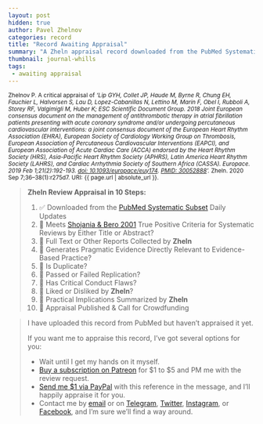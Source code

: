 ```yaml
---
layout: post
hidden: true
author: Pavel Zhelnov
categories: record
title: "Record Awaiting Appraisal"
summary: "A Zheln appraisal record downloaded from the PubMed Systematic Subset daily updates."
thumbnail: journal-whills
tags:
 - awaiting appraisal
---
```


<small id="citation">Zhelnov P. A critical appraisal of _‘Lip GYH, Collet JP, Haude M, Byrne R, Chung EH, Fauchier L, Halvorsen S, Lau D, Lopez-Cabanillas N, Lettino M, Marin F, Obel I, Rubboli A, Storey RF, Valgimigli M, Huber K; ESC Scientific Document Group. 2018 Joint European consensus document on the management of antithrombotic therapy in atrial fibrillation patients presenting with acute coronary syndrome and/or undergoing percutaneous cardiovascular interventions: a joint consensus document of the European Heart Rhythm Association (EHRA), European Society of Cardiology Working Group on Thrombosis, European Association of Percutaneous Cardiovascular Interventions (EAPCI), and European Association of Acute Cardiac Care (ACCA) endorsed by the Heart Rhythm Society (HRS), Asia-Pacific Heart Rhythm Society (APHRS), Latin America Heart Rhythm Society (LAHRS), and Cardiac Arrhythmia Society of Southern Africa (CASSA). Europace. 2019 Feb 1;21(2):192-193. [doi: 10.1093/europace/euy174](https://doi.org/10.1093/europace/euy174). [PMID: 30052888](https://pubmed.gov/30052888)’._ Zheln. 2020 Sep 7;36–38(1):r275d7. URI: {{ page.url | absolute_url }}.</small>

> **Zheln Review Appraisal in 10 Steps:**
>
> 1. ✅ Downloaded from the [PubMed Systematic Subset](https://github.com/p1m-ortho/qs-global-ortho-search-queries/blob/global-sr-query/README.md) Daily Updates
> 2. 🔄 Meets [Shojania & Bero 2001](https://www.researchgate.net/publication/11820967_Taking_Advantage_of_the_Explosion_of_Systematic_Reviews_An_Efficient_MEDLINE_Search_Strategy) True Positive Criteria for Systematic Reviews by Either Title or Abstract?
> 3. 🔄 Full Text or Other Reports Collected by **Zheln**
> 4. 🔄 Generates Pragmatic Evidence Directly Relevant to Evidence-Based Practice?
> 5. 🔄 Is Duplicate?
> 6. 🔄 Passed or Failed Replication?
> 7. 🔄 Has Critical Conduct Flaws?
> 8. 🔄 Liked or Disliked by **Zheln**?
> 9. 🔄 Practical Implications Summarized by **Zheln**
> 10. 🔄 Appraisal Published & Call for Crowdfunding

> I have uploaded this record from PubMed but haven’t appraised it yet.
>
> If you want me to appraise this record, I’ve got several options for you:
> * Wait until I get my hands on it myself.
> * [Buy a subscription on Patreon](https://patreon.com/zheln) for $1 to $5 and PM me with the review request.
> * [Send me $1 via PayPal](https://paypal.me/pjelnov) with this reference in the message, and I’ll happily appraise it for you.
> * Contact me by [email](mailto:pavel@zheln.com) or on [Telegram](https://t.me/drzhelnov), [Twitter](https://twitter.com/drzhelnov), [Instagram](https://instagram.com/igzheln), or [Facebook](https://facebook.com/drzhelnov), and I’m sure we’ll find a way around.
